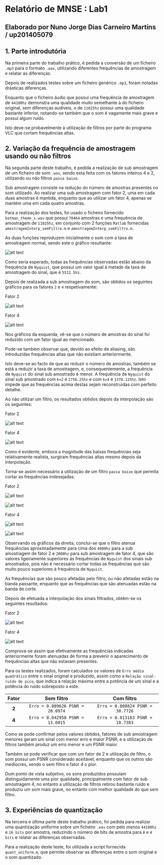 # Relatório de MNSE : Lab1
## Elaborado por Nuno Jorge Dias Carneiro Martins / up201405079

## 1. Parte introdutória

Na primeira parte do trabalho prático, é pedida a conversão de um ficheiro `.mp3` para o formato `.wav`, utilizando diferentes frequências de amostragem e relatar as diferenças.

Depois de realizados testes sobre um ficheiro genérico `.mp3`, foram notadas drásticas diferenças.

Enquanto que o ficheiro áudio que possui uma frequência de amostragem de `44100hz` demonstra uma qualidade muito semelhante à do ficheiro original, sem diferenças audíveis, o de `11025hz` possui uma qualidade bastante inferior, notando-se também que o som é vagamente mais grave e possui algum ruído.

Isto deve-se probavelmente à utilização de filtros por parte do programa VLC que cortam frequências altas.

## 2. Variação da frequência de amostragem usando ou não filtros

Na segunda parte deste trabalho, é pedida a realização de sub amostragem de um ficheiro de som `.wav`, sendo esta feita com os fatores inteiros 4 e 2, utilizando ou não filtros `passa baixo`.

Sub amostragem consiste na redução do número de amostras presentes no som utilizado. Ao realizar uma sub amostragem com fator 2, uma em cada duas amostras é mantida, enquanto que ao utilizar um fator 4, apenas se mantém uma em cada quatro amostras.

Para a realização dos testes, foi usado o ficheiro fornecido `batman_theme_x.wav` que possui `70464` amostras e uma frequência de amostragem de `11025hz`, em conjunto com 2 funções `Matlab` fornecidas `amostragemInterp_semFiltro.m` e `amostragemInterp_comFiltro.m`.

As duas funções reproduzem inicialmente o som com a taxa de amostragem normal, sendo este o gráfico resultante:

![alt text](nofilter4\1c364f7ec50da941afaf4f1de7d8d5ea.png)

Como seria esperado, todas as frequências observadas estão abaixo da frequência de `Nyquist`, que possui um valor igual à metade da taxa de amostragem do sinal, que é `5512.5hz`.

Depois de realizada a sub amostragem do som, são obtidos os seguintes gráficos para os fatores `2` e `4` respetivamente:

Fator 2

![alt text](nofilter2\c35ed5552e079b78116896e34404ee06.png)

Fator 4

![alt text](nofilter4\d280ad776363626c15eeafe0533d02d5.png)

Nos gráficos da esquerda, vê-se que o número de amostras do sinal foi reduzido com um fator igual ao mencionado.

Pode-se também observar que, devido ao efeito de aliasing, são introduzidas frequências altas que não existiam anteriormente.

Isto deve-se ao facto de que ao reduzir o número de  amostras, também se está a reduzir a taxa de amostragem, e, consequentemente, a frequência de `Nyquist` do sinal sub amostrado é menor. A frequência de `Nyquist` do sinal sub amostrado com `k=2` é `2756.25hz` e com `k=4` é `1378.125hz`. Isto impede que as frequências acima destas sejam reconstruidas com perfeito detalhe.

Ao não utilizar um filtro, os resultados obtidos depois da interpolação são os seguintes:

Fator 2

![alt text](nofilter2\9c2d8fd85250e059bef935345be195fe.png)

Fator 4

![alt text](nofilter4\5412a0ee2e0b0ac4be722ea34a9609be.png)

Como é evidente, embora a magnitude das baixas frequências seja relativamente realista, surgiram frequências altas mesmo depois da interpolação.

Torna-se assim necessário a utilização de um filtro `passa baixo` que permita cortar as frequências indesejadas:

Fator 2


![alt text](filter2\e4d1c32bdf4266485ed5d2e9014990c6.png)

![alt text](filter2\1a6f71e0ae7a5a075bae39dd54145b2a.png)

Fator 4

![alt text](filter4\235f06bfae815f542e595ad6856e45b5.png)

![alt text](filter4\fa3d65ee1267e0861d46d88f07d529c4.png)

Observando os gráficos da direita, conclui-se que o filtro atenua frequências aproximadamente para cima dos `4000hz` para a sub amostragem de fator 2 e `2000hz` para sub amostragem de fator 4, que são valores ligeiramente superiores às frequências de `Nyquist` dos sinais sub amostrados, pois não é necessário cortar todas as frequências que são muito pouco superiores à frequência de `Nyquist`.

As frequências que são pouco afetadas pelo filtro, ou não afetadas estão na banda passante, enquanto que as frequências que são atenuadas estão na banda de corte.

Depois de efetuada a interpolação dos sinais filtrados, obtêm-se os seguintes resultados:

Fator 2

![alt text](filter2\923e1c8eb8abb9dcc18fd9070638387b.png)

Fator 4

![alt text](filter4\a059a12f126ae764a3382957aeb0b688.png)

Comprova-se assim que efetivamente as frequências indicadas anteriormente foram atenuadas de forma a prevenir o aparecimento de frequências altas que não estavam presentes.

Para os testes realizados, foram calculados os valores de `Erro médio quadrático` entre o sinal original e produzido, assim como a `Relação sinal-ruído de pico`, que indica a relação máxima entre a potência de um sinal e a potência do ruído sobreposto a este.

|Fator|Sem filtro|Com filtro| 
|:-:|:-:|:-:|
|**2**|`Erro = 0.009626 PSNR = 20.0974`|`Erro = 0.000824 PSNR = 30.7726`|
|**4**|`Erro = 0.042958 PSNR = 13.6015`|`Erro = 0.013163 PSNR = 18.7383`|

Como se pode confirmar pelos valores obtidos, fatores de sub amostragem menores geram um sinal com menor erro e maior PSNR, e a utilização de filtros também produz um erro menor e um PSNR maior.

Também se pode verificar que com um fator de 2 e utilização de filtro, o som possui um PSNR considerado aceitável, enquanto que os outros são medíocres, sendo o sem filtro e fator 4 o pior.

Dum ponto de vista subjetivo, os sons produzidos possuíam distinguidamente uma pior qualidade, principalmente com fator de sub amostragem 4, no entanto a utilização de filtros retirou bastante ruído e produziu um som mais grave, no entanto com melhor qualidade do que sem filtro.

## 3. Experiências de quantização

Na terceira e última parte deste trabalho prático, foi pedida para realizar uma quantização uniforme sobre um ficheiro `.wav` com pelo menos `44100hz` e `16 bits` por amostra, reduzindo o número de bits de amostra para `8` e `4 bits` e relatar as diferenças observadas.

Para a realização deste teste, foi utilizada a script fornecida `quant_uniform.m`, que permite observar as diferenças entre o som original e o som quantizado.